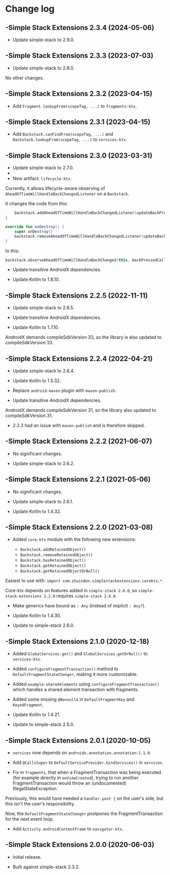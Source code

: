 # Change log

-Simple Stack Extensions 2.3.4 (2024-05-06)
--------------------------------

- Update simple-stack to 2.9.0.

-Simple Stack Extensions 2.3.3 (2023-07-03)
--------------------------------

- Update simple-stack to 2.8.0.

No other changes. 

-Simple Stack Extensions 2.3.2 (2023-04-15)
--------------------------------

- Add `Fragment.lookupFrom(scopeTag, ...)` to `fragments-ktx`.

-Simple Stack Extensions 2.3.1 (2023-04-15)
--------------------------------

- Add `Backstack.canFindFrom(scopeTag, ...)` and `Backstack.lookupFrom(scopeTag, ...)` to `services-ktx`.

-Simple Stack Extensions 2.3.0 (2023-03-31)
--------------------------------

- Update simple-stack to 2.7.0.
- 
- New artifact: `lifecycle-ktx`.

Currently, it allows lifecycle-aware observing of `AheadOfTimeWillHandleBackChangedListener` on a `Backstack`.

It changes the code from this:

```kotlin
    backstack.addAheadOfTimeWillHandleBackChangedListener(updateBackPressedCallback)
}

override fun onDestroy() {
    super.onDestroy()
    backstack.removeAheadOfTimeWillHandleBackChangedListener(updateBackPressedCallback);
}
```

to this:

```kotlin
backstack.observeAheadOfTimeWillHandleBackChanged(this, backPressedCallback::setEnabled)
```

- Update transitive AndroidX dependencies.

- Update Kotlin to 1.8.10.


-Simple Stack Extensions 2.2.5 (2022-11-11)
--------------------------------

- Update simple-stack to 2.6.5.

- Update transitive AndroidX dependencies.

- Update Kotlin to 1.7.10.

AndroidX demands compileSdkVersion 33, so the library is also updated to compileSdkVersion 33. 

-Simple Stack Extensions 2.2.4 (2022-04-21)
--------------------------------

- Update simple-stack to 2.6.4.

- Update Kotlin to 1.5.32.

- Replace `android-maven` plugin with `maven-publish`.

- Update transitive AndroidX dependencies.

AndroidX demands compileSdkVersion 31, so the library also updated to compileSdkVersion 31.

- 2.2.3 had an issue with `maven-publish` and is therefore skipped.

-Simple Stack Extensions 2.2.2 (2021-06-07)
--------------------------------
- No significant changes.

- Update simple-stack to 2.6.2.

-Simple Stack Extensions 2.2.1 (2021-05-06)
--------------------------------
- No significant changes.

- Update simple-stack to 2.6.1.

- Update Kotlin to 1.4.32.

-Simple Stack Extensions 2.2.0 (2021-03-08)
--------------------------------
- Added `core-ktx` module with the following new extensions:

  - `Backstack.addRetainedObject()`
  - `Backstack.removeRetainedObject()`
  - `Backstack.hasRetainedObject()`
  - `Backstack.getRetainedObject()`
  - `Backstack.getRetainedObjectOrNull()`

Easiest to use with: `import com.zhuinden.simplestackextensions.corektx.*`

Core-ktx depends on features added in `simple-stack 2.6.0`, so `simple-stack-extensions 2.2.0` requires `simple-stack 2.6.0`.

- Make generics have bound as `: Any` (instead of implicit `: Any?`).

- Update Kotlin to 1.4.30.

- Update to simple-stack 2.6.0.

-Simple Stack Extensions 2.1.0 (2020-12-18)
--------------------------------
- Added `GlobalServices.get()` and `GlobalServices.getOrNull()` to `services-ktx`.

- Added `configureFragmentTransaction()` method to `DefaultFragmentStateChanger`, making it more customizable.

- Added `example-sharedelements` using `configureFragmentTransaction()` which handles a shared element transaction with fragments.

- Added some missing `@Nonnull`s in `DefaultFragmentKey` and `KeyedFragment`.

- Update Kotlin to 1.4.21.

- Update to simple-stack 2.5.0.

-Simple Stack Extensions 2.0.1 (2020-10-05)
--------------------------------
- `services` now depends on `androidx.annotation.annotation:1.1.0`.

- Add `@CallsSuper` to `DefaultServiceProvider.bindServices()` in `services`.

- Fix in `fragments`, that when a FragmentTransaction was being executed (for example directly in `onViewCreated`), trying to run another FragmentTransaction would throw an (undocumented) IllegalStateException.

Previously, this would have needed a `handler.post {` on the user's side, but this isn't the user's responsibility.

Now, the `DefaultFragmentStateChanger` postpones the FragmentTransaction for the next event loop.

- Add `Activity.androidContentFrame` to `navigator-ktx`.

-Simple Stack Extensions 2.0.0 (2020-06-03)
--------------------------------
- Initial release.

- Built against simple-stack 2.3.2.
